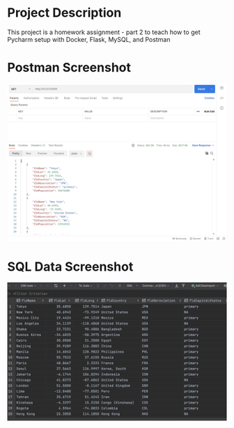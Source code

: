# Project Description
This project is a homework assignment - part 2 to teach how to get Pycharm setup with Docker, Flask, MySQL, and Postman
# Postman Screenshot
![postman request output](screenshots/Postman.jpeg)

# SQL Data Screenshot
![MySQL data](screenshots/Query.jpeg)